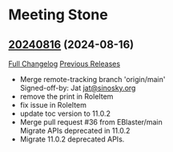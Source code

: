 # Meeting Stone

## [20240816](https://github.com/jat001/MeetingStone_Happy/tree/20240816) (2024-08-16)
[Full Changelog](https://github.com/jat001/MeetingStone_Happy/compare/20240808...20240816) [Previous Releases](https://github.com/jat001/MeetingStone_Happy/releases)

- Merge remote-tracking branch 'origin/main'  
    Signed-off-by: Jat <jat@sinosky.org>  
- remove the print in RoleItem  
- fix issue in RoleItem  
- update toc version to 11.0.2  
- Merge pull request #36 from EBlaster/main  
    Migrate APIs deprecated in 11.0.2  
- Migrate 11.0.2 deprecated APIs.  

